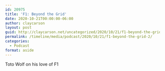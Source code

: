 ```yaml
---
id: 20975
title: 'F1: Beyond the Grid'
date: 2020-10-21T00:00:00-06:00
author: claycarson
layout: post
guid: http://claycarson.net/uncategorized/2020/10/21/f1-beyond-the-grid-2/
permalink: /timeline/media/podcast/2020/10/21/f1-beyond-the-grid-2/
categories:
  - Podcast
format: aside
---
```

<div class="media-details">Toto Wolf on his love of F1</div>

<div class="media-creator"></div>

<div class="media-rating"></div>